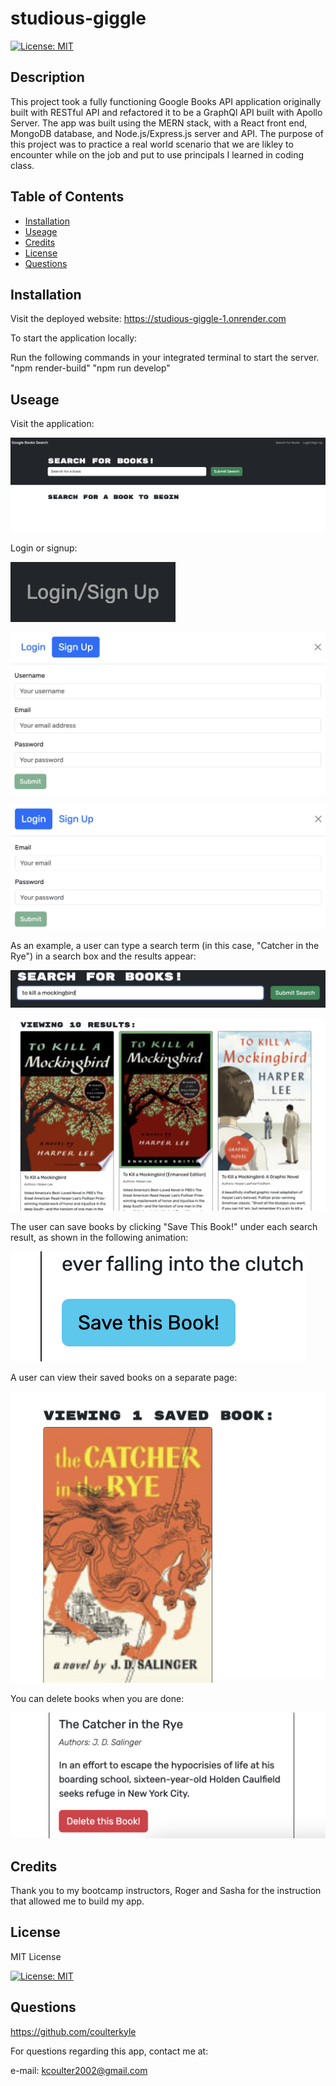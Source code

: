 # studious-giggle

[![License: MIT](https://img.shields.io/badge/License-MIT-yellow.svg)](https://opensource.org/licenses/MIT)

## Description

This project took a fully functioning Google Books API application originally built with RESTful API and refactored it to be a GraphQl API built with Apollo Server. The app was built using the MERN stack, with a React front end, MongoDB database, and Node.js/Express.js server and API. The purpose of this project was to practice a real world scenario that we are likley to encounter while on the job and put to use principals I learned in coding class. 

## Table of Contents

- [Installation](#Installation)
- [Useage](#Useage)
- [Credits](#Credits)
- [License](#License)
- [Questions](#Questions)


## Installation

Visit the deployed website:
https://studious-giggle-1.onrender.com

To start the application locally:

Run the following commands in your integrated terminal to start the server.
"npm render-build"
"npm run develop"


## Useage

Visit the application:

![hompage](/client/src/assets/screenshots/homescreen.png)

Login or signup:

![login-signup](/client/src/assets/screenshots/login-signup.png)

![sign-up](/client/src/assets/screenshots/signup.png)

![login](/client/src/assets/screenshots/login.png)

As an example, a user can type a search term (in this case, "Catcher in the Rye") in a search box and the results appear:

![search](/client/src/assets/screenshots/searchbar.png)

![search-results](/client/src/assets/screenshots/search-results.png)

The user can save books by clicking "Save This Book!" under each search result, as shown in the following animation:

![save-this-book](/client/src/assets/screenshots/save-this-book.png)

A user can view their saved books on a separate page:

![view-saved-books](/client/src/assets/screenshots/saved-book.png)

You can delete books when you are done:

![delete](/client/src/assets/screenshots/delete-book.png)


## Credits

Thank you to my bootcamp instructors, Roger and Sasha for the instruction that allowed me to build my app.



## License

MIT License

[![License: MIT](https://img.shields.io/badge/License-MIT-yellow.svg)](https://opensource.org/licenses/MIT)


## Questions

https://github.com/coulterkyle

For questions regarding this app, contact me at:

e-mail: kcoulter2002@gmail.com